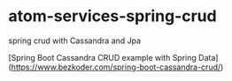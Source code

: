 # atom-services-spring-crud
spring crud with Cassandra and Jpa

[Spring Boot Cassandra CRUD example with Spring Data] (https://www.bezkoder.com/spring-boot-cassandra-crud/)
